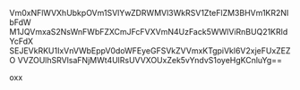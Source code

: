 Vm0xNFlWVXhUbkpOVm1SVlYwZDRWMVl3WkRSV1ZteFlZM3BHVm1KR2NIbFdW
M1JQVmxaS2NsWnFWbFZXCmJFcFVXVmN4UzFack5WWlViRnBUQ21KRldYcFdX
SEJEVkRKU1IxVnVWbEppV0doWFEyeGFSVkZVVmxKTgpiVkl6V2xjeFUxZEZO
VVZOUlhSRVlsaFNjMWt4UlRsUVVXOUxZek5vYndvS1oyeHgKCnluYg==

oxx